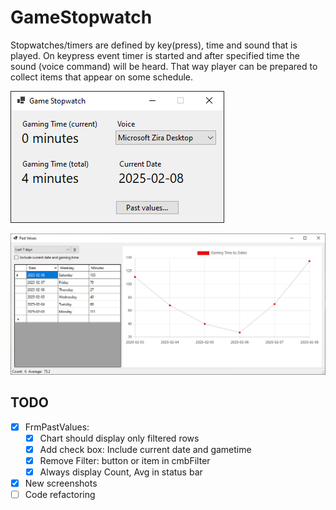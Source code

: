 # GameStopwatch

Stopwatches/timers are defined by key(press), time and sound that is played.
On keypress event timer is started and after specified time the sound (voice command) will be heard.
That way player can be prepared to collect items that appear on some schedule.

![Game Stopwatch - Main Window](ScreenShots/MainForm.png)

![Game Stopwatch - Past Values (statistics)](ScreenShots/FrmPastValues.png)

## TODO
- [x] FrmPastValues:
	- [x] Chart should display only filtered rows
	- [x] Add check box: Include current date and gametime
	- [x] Remove Filter: button or item in cmbFilter
	- [x] Always display Count, Avg in status bar
- [x] New screenshots
- [ ] Code refactoring
